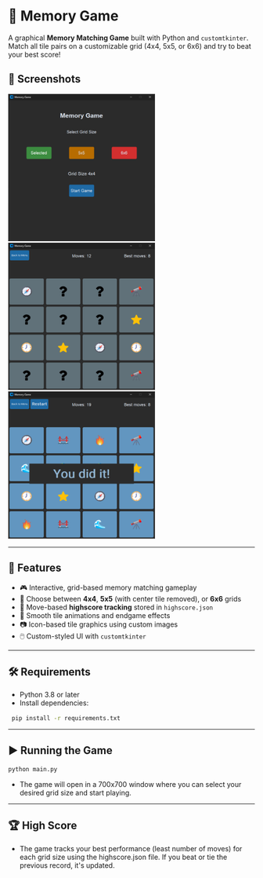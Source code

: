 # 🧠 Memory Game

A graphical **Memory Matching Game** built with Python and `customtkinter`. Match all tile pairs on a customizable
grid (4x4, 5x5, or 6x6) and try to beat your best score!

## 📸 Screenshots

<img src="/screenshots/menu.png" alt="img alt" width="300" height="300">
<img src="/screenshots/middle_game.png" alt="img alt" width="300" height="300">
<img src="/screenshots/end_game.png" alt="img alt" width="300" height="300">

---

## 🚀 Features

- 🎮 Interactive, grid-based memory matching gameplay
- 🧩 Choose between **4x4**, **5x5** (with center tile removed), or **6x6** grids
- 💾 Move-based **highscore tracking** stored in `highscore.json`
- 🎨 Smooth tile animations and endgame effects
- 📷 Icon-based tile graphics using custom images
- 🖱️ Custom-styled UI with `customtkinter`

---

## 🛠️ Requirements

- Python 3.8 or later
- Install dependencies:

 ```bash
  pip install -r requirements.txt
```

---

## ▶️ Running the Game

```bash
python main.py
```

- The game will open in a 700x700 window where you can select your desired grid size and start playing.

---

## 🏆 High Score

- The game tracks your best performance (least number of moves) for each grid size using the highscore.json file. If you
  beat or tie the previous record, it's updated.
